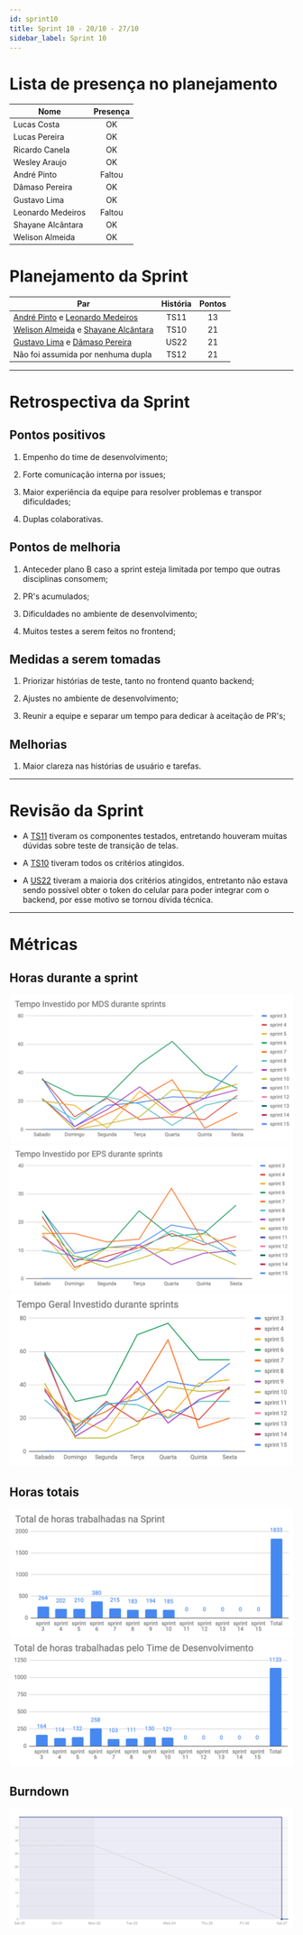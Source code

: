 ```yaml
---
id: sprint10
title: Sprint 10 - 20/10 - 27/10
sidebar_label: Sprint 10
---
```


# Lista de presença no planejamento
|Nome|Presença|
|----|:------:|
|Lucas Costa|OK|
|Lucas Pereira|OK|
|Ricardo Canela|OK|
|Wesley Araujo|OK|
|André Pinto|Faltou|
|Dâmaso Pereira|OK|
|Gustavo Lima|OK|
|Leonardo Medeiros|Faltou|
|Shayane Alcântara|OK|
|Welison Almeida|OK|

# Planejamento da Sprint
|Par|História|Pontos|
|---|:------:|:----:|
|[André Pinto](https://github.com/andrelucax) e [Leonardo Medeiros](https://github.com/leomedeiros1)|TS11|13|
|[Welison Almeida](https://github.com/WelisonR) e [Shayane Alcântara](https://github.com/shayanealcantara)|TS10|21|
|[Gustavo Lima](https://github.com/gustavolima00) e [Dâmaso Pereira](https://github.com/juniopereirab)|US22|21|
|Não foi assumida por nenhuma dupla|TS12|21|

-------------------------------------------------------------------------------
# Retrospectiva da Sprint
## Pontos positivos
1. Empenho do time de desenvolvimento;

2. Forte comunicação interna por issues;

3. Maior experiência da equipe para resolver problemas e transpor dificuldades;

4. Duplas colaborativas.

## Pontos de melhoria
1. Anteceder plano B caso a sprint esteja limitada por tempo que outras disciplinas consomem;

2. PR's acumulados;

3. Dificuldades no ambiente de desenvolvimento;

4. Muitos testes a serem feitos no frontend;

## Medidas a serem tomadas
1. Priorizar histórias de teste, tanto no frontend quanto backend;

2. Ajustes no ambiente de desenvolvimento;

3. Reunir a equipe e separar um tempo para dedicar à aceitação de PR's;

## Melhorias
1. Maior clareza nas histórias de usuário e tarefas.

-------------------------------------------------------------------------------
# Revisão da Sprint
* A [TS11](https://github.com/fga-eps-mds/2018.2-Integra-Vendas/issues/227) tiveram os componentes testados, entretando houveram muitas dúvidas sobre teste de transição de telas.

* A [TS10](https://github.com/fga-eps-mds/2018.2-Integra-Vendas/issues/226) tiveram todos os critérios atingidos.

* A [US22](https://github.com/fga-eps-mds/2018.2-Integra-Vendas/issues/206) tiveram a maioria dos critérios atingidos, entretanto não estava sendo possível obter o token do celular para poder integrar com o backend, por esse motivo se tornou dívida técnica.
-------------------------------------------------------------------------------
# Métricas
## Horas durante a sprint
![tempo-mds-10](assets/sprints/tempo-mds-10.png)
![tempo-eps-10](assets/sprints/tempo-eps-10.png)
![tempo-geral-10](assets/sprints/tempo-geral-10.png)

## Horas totais
![total-horas-10](assets/sprints/total-horas-10.png)
![total-horas-td-10](assets/sprints/total-horas-td-10.png)

## Burndown
![burndown-10](assets/sprints/burndown-10.png)